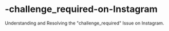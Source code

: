 # -challenge_required-on-Instagram
Understanding and Resolving the "challenge_required" Issue on Instagram.
